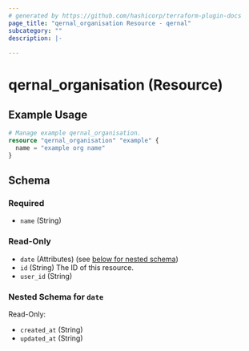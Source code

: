 ```yaml
---
# generated by https://github.com/hashicorp/terraform-plugin-docs
page_title: "qernal_organisation Resource - qernal"
subcategory: ""
description: |-
  
---
```


# qernal_organisation (Resource)



## Example Usage

```terraform
# Manage example qernal_organisation.
resource "qernal_organisation" "example" {
  name = "example org name"
}
```

<!-- schema generated by tfplugindocs -->
## Schema

### Required

- `name` (String)

### Read-Only

- `date` (Attributes) (see [below for nested schema](#nestedatt--date))
- `id` (String) The ID of this resource.
- `user_id` (String)

<a id="nestedatt--date"></a>
### Nested Schema for `date`

Read-Only:

- `created_at` (String)
- `updated_at` (String)
